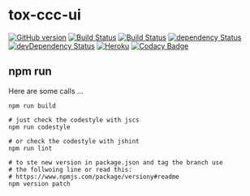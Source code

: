# tox-ccc-ui

[![GitHub version](https://badge.fury.io/gh/dasrick%2Ftox-ccc-ui.svg)](http://badge.fury.io/gh/dasrick%2Ftox-ccc-ui)
[![Build Status](https://travis-ci.org/dasrick/tox-ccc-ui.svg?branch=master)](https://travis-ci.org/dasrick/tox-ccc-ui)
[![Build Status](https://drone.io/github.com/dasrick/tox-ccc-ui/status.png)](https://drone.io/github.com/dasrick/tox-ccc-ui/latest)
[![dependency Status](https://david-dm.org/dasrick/tox-ccc-ui/status.svg)](https://david-dm.org/dasrick/tox-ccc-ui#info=dependencies)
[![devDependency Status](https://david-dm.org/dasrick/tox-ccc-ui/dev-status.svg)](https://david-dm.org/dasrick/tox-ccc-ui#info=devDependencies)
[![Heroku](https://heroku-badge.herokuapp.com/?app=tox-ccc-ui)](https://tox-ccc-ui.herokuapp.com)
[![Codacy Badge](https://www.codacy.com/project/badge/019b587e008e45b29754f1fe617d5f5a)](https://www.codacy.com/public/dasrick/tox-ccc-ui)

## npm run

Here are some calls ...

    npm run build
    
    # just check the codestyle with jscs
    npm run codestyle   
     
    # or check the codestyle with jshint
    npm run lint
    
    # to ste new version in package.json and tag the branch use
    # the follwoing line or read this:
    # https://www.npmjs.com/package/versiony#readme
    npm version patch